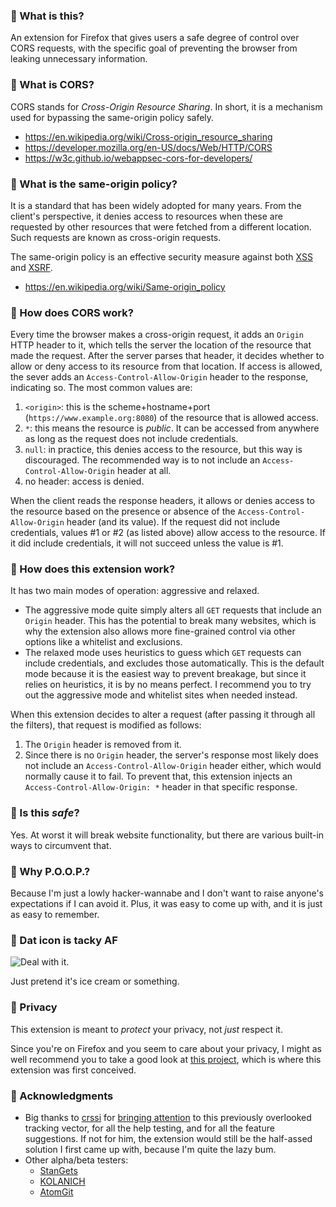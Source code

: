 ### 🔵 What is this?

An extension for Firefox that gives users a safe degree of control over CORS requests, with the specific goal of preventing the browser from leaking unnecessary information.

### 🔵 What is **CORS**?

CORS stands for *Cross-Origin Resource Sharing*. In short, it is a mechanism used for bypassing the same-origin policy safely.

- https://en.wikipedia.org/wiki/Cross-origin_resource_sharing
- https://developer.mozilla.org/en-US/docs/Web/HTTP/CORS
- https://w3c.github.io/webappsec-cors-for-developers/

### 🔵 What is the **same-origin policy**?

It is a standard that has been widely adopted for many years. From the client's perspective, it denies access to resources when these are requested by other resources that were fetched from a different location. Such requests are known as cross-origin requests. 

The same-origin policy is an effective security measure against both [XSS][XSS] and [XSRF][XSRF].

- https://en.wikipedia.org/wiki/Same-origin_policy

### 🔵 How does **CORS** work?

Every time the browser makes a cross-origin request, it adds an `Origin` HTTP header to it, which tells the server the location of the resource that made the request. After the server parses that header, it decides whether to allow or deny access to its resource from that location. If access is allowed, the sever adds an `Access-Control-Allow-Origin` header to the response, indicating so. The most common values are:

1. `<origin>`: this is the scheme+hostname+port (`https://www.example.org:8080`) of the resource that is allowed access. 
2. `*`: this means the resource is *public*. It can be accessed from anywhere as long as the request does not include credentials.
3. `null`: in practice, this denies access to the resource, but this way is discouraged. The recommended way is to not include an `Access-Control-Allow-Origin` header at all.
4. no header: access is denied.

When the client reads the response headers, it allows or denies access to the resource based on the presence or absence of the `Access-Control-Allow-Origin` header (and its value). If the request did not include credentials, values #1 or #2 (as listed above) allow access to the resource. If it did include credentials, it will not succeed unless the value is #1.

### 🔵 How does **this extension** work?

It has two main modes of operation: aggressive and relaxed.

- The aggressive mode quite simply alters all `GET` requests that include an `Origin` header. This has the potential to break many websites, which is why the extension also allows more fine-grained control via other options like a whitelist and exclusions.
- The relaxed mode uses heuristics to guess which `GET` requests can include credentials, and excludes those automatically. This is the default mode because it is the easiest way to prevent breakage, but since it relies on heuristics, it is by no means perfect. I recommend you to try out the aggressive mode and whitelist sites when needed instead.

When this extension decides to alter a request (after passing it through all the filters), that request is modified as follows:
1. The `Origin` header is removed from it.
2. Since there is no `Origin` header, the server's response most likely does not include an `Access-Control-Allow-Origin` header either, which would normally cause it to fail. To prevent that, this extension injects an `Access-Control-Allow-Origin: *` header in that specific response.

### 🔵 Is this *safe*?

Yes. At worst it will break website functionality, but there are various built-in ways to circumvent that.

### 🔵 Why P.O.O.P.?

Because I'm just a lowly hacker-wannabe and I don't want to raise anyone's expectations if I can avoid it. Plus, it was easy to come up with, and it is just as easy to remember.

### 🔵 Dat icon is tacky AF

![Deal with it.][DWI]

Just pretend it's ice cream or something.

### 🔵 Privacy
This extension is meant to *protect* your privacy, not *just* respect it. 

Since you're on Firefox and you seem to care about your privacy, I might as well recommend you to take a good look at [this project](https://github.com/ghacksuserjs/ghacks-user.js), which is where this extension was first conceived.

### 🔵 Acknowledgments
- Big thanks to [crssi](https://github.com/crssi) for [bringing attention][issue] to this previously overlooked tracking vector, for all the help testing, and for all the feature suggestions. If not for him, the extension would still be the half-assed solution I first came up with, because I'm quite the lazy bum.
- Other alpha/beta testers:
  - [StanGets](https://github.com/StanGets)
  - [KOLANICH](https://github.com/KOLANICH)
  - [AtomGit](https://github.com/atomGit)


[XSS]: https://en.wikipedia.org/wiki/Cross-site_scripting
[XSRF]: https://en.wikipedia.org/wiki/Cross-site_request_forgery
[issue]: https://github.com/ghacksuserjs/ghacks-user.js/issues/509
[DWI]: https://gist.githubusercontent.com/claustromaniac/f054061826ac71bf9e122edb2a313bc0/raw/edf025b5e3fb917177df890fefd15c70ead8b35c/dealwithit.gif
